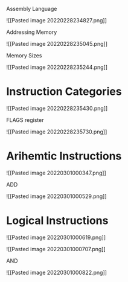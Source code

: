 Assembly Language

![[Pasted image 20220228234827.png]]


Addressing Memory

![[Pasted image 20220228235045.png]]

Memory Sizes

![[Pasted image 20220228235244.png]]

# Instruction Categories

![[Pasted image 20220228235430.png]]

FLAGS register

![[Pasted image 20220228235730.png]]

# Arihemtic Instructions

![[Pasted image 20220301000347.png]]

ADD

![[Pasted image 20220301000529.png]]

# Logical Instructions

![[Pasted image 20220301000619.png]]


![[Pasted image 20220301000707.png]]

AND

![[Pasted image 20220301000822.png]]


